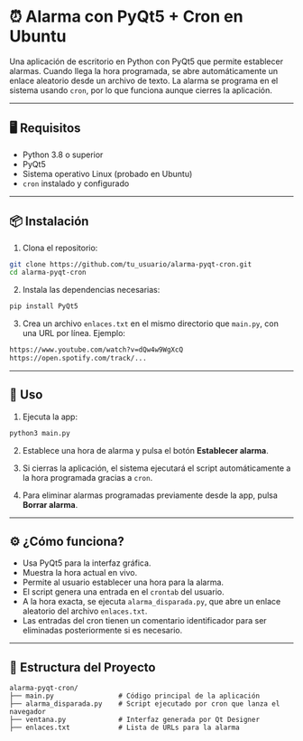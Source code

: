 # ⏰ Alarma con PyQt5 + Cron en Ubuntu

Una aplicación de escritorio en Python con PyQt5 que permite establecer alarmas. Cuando llega la hora programada, se abre automáticamente un enlace aleatorio desde un archivo de texto. La alarma se programa en el sistema usando `cron`, por lo que funciona aunque cierres la aplicación.

---

## 🖥️ Requisitos

- Python 3.8 o superior
- PyQt5
- Sistema operativo Linux (probado en Ubuntu)
- `cron` instalado y configurado

---

## 📦 Instalación

1. Clona el repositorio:

```bash
git clone https://github.com/tu_usuario/alarma-pyqt-cron.git
cd alarma-pyqt-cron
```

2. Instala las dependencias necesarias:

```bash
pip install PyQt5
```

3. Crea un archivo `enlaces.txt` en el mismo directorio que `main.py`, con una URL por línea. Ejemplo:

```txt
https://www.youtube.com/watch?v=dQw4w9WgXcQ
https://open.spotify.com/track/...
```

---

## 🚀 Uso

1. Ejecuta la app:

```bash
python3 main.py
```

2. Establece una hora de alarma y pulsa el botón **Establecer alarma**.

3. Si cierras la aplicación, el sistema ejecutará el script automáticamente a la hora programada gracias a `cron`.

4. Para eliminar alarmas programadas previamente desde la app, pulsa **Borrar alarma**.

---

## ⚙️ ¿Cómo funciona?

- Usa PyQt5 para la interfaz gráfica.
- Muestra la hora actual en vivo.
- Permite al usuario establecer una hora para la alarma.
- El script genera una entrada en el `crontab` del usuario.
- A la hora exacta, se ejecuta `alarma_disparada.py`, que abre un enlace aleatorio del archivo `enlaces.txt`.
- Las entradas del cron tienen un comentario identificador para ser eliminadas posteriormente si es necesario.

---

## 📁 Estructura del Proyecto

```
alarma-pyqt-cron/
├── main.py                # Código principal de la aplicación
├── alarma_disparada.py    # Script ejecutado por cron que lanza el navegador
├── ventana.py             # Interfaz generada por Qt Designer
├── enlaces.txt            # Lista de URLs para la alarma
```
